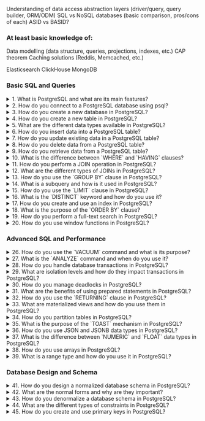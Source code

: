 Understanding of data access abstraction layers (driver/query, query builder, ORM/ODM)
SQL vs NoSQL databases (basic comparison, pros/cons of each)
ASID vs BASID?

### At least basic knowledge of:
Data modelling (data structure, queries, projections, indexes, etc.)
CAP theorem
Caching solutions (Reddis, Memcached, etc.)

Elasticsearch
ClickHouse
MongoDB

### Basic SQL and Queries

<details>
<summary>1. What is PostgreSQL and what are its main features?</summary>
PostgreSQL is an advanced, open-source relational database management system (RDBMS) known for its reliability, feature robustness, and performance. It supports both SQL (relational) and JSON (non-relational) querying. Main features of PostgreSQL include:

- **ACID Compliance**: Ensures transactions are processed reliably.
- **Support for Advanced Data Types**: Includes JSON, arrays, hstore (key-value pairs), and more.
- **Extensibility**: Supports custom functions, data types, operators, and more.
- **MVCC (Multi-Version Concurrency Control)**: Handles concurrent transactions without locking.
- **Advanced Indexing Techniques**: Such as B-tree, GIN, GiST, and full-text search.
- **Replication and Clustering**: Supports streaming replication and other high-availability configurations.
- **Foreign Data Wrappers**: Allows querying other databases and data sources from within PostgreSQL.
- **Robust Security Features**: Includes authentication, SSL, and advanced user management.
</details>

<details>
<summary>2. How do you connect to a PostgreSQL database using psql?</summary>
To connect to a PostgreSQL database using psql, you use the `psql` command followed by connection options. The basic syntax is:

```bash
psql -h hostname -p port -U username -d dbname
```

For example:

```bash
psql -h localhost -p 5432 -U postgres -d mydatabase
```

- **-h**: Specifies the host (server) of the database.
- **-p**: Specifies the port number.
- **-U**: Specifies the username.
- **-d**: Specifies the database name.

After running this command, you will be prompted to enter the password for the specified user.
</details>

<details>
<summary>3. How do you create a new database in PostgreSQL?</summary>
To create a new database in PostgreSQL, you can use the SQL command `CREATE DATABASE` followed by the desired database name. This command is typically run in psql or another PostgreSQL client:

```sql
CREATE DATABASE mynewdatabase;
```

Alternatively, you can create a new database from the command line using createdb:

```bash
createdb mynewdatabase
```
</details>

<details>
<summary>4. How do you create a new table in PostgreSQL?</summary>
To create a new table in PostgreSQL, use the `CREATE TABLE` statement followed by the table definition. For example:

```sql
CREATE TABLE users (
  id SERIAL PRIMARY KEY,
  username VARCHAR(50) NOT NULL,
  email VARCHAR(100) NOT NULL UNIQUE,
  created_at TIMESTAMP DEFAULT CURRENT_TIMESTAMP
);
```

This command creates a table named `users` with columns for `id`, `username`, `email`, and `created_at`, where:
- `id` is a serial column and the primary key.
- `username` and `email` are required fields (not null).
- `email` must be unique.
- `created_at` defaults to the current timestamp.
</details>

<details>
<summary>5. What are the different data types available in PostgreSQL?</summary>
PostgreSQL supports a wide range of data types, including:

- **Numeric Types**: `SMALLINT`, `INTEGER`, `BIGINT`, `DECIMAL`, `NUMERIC`, `REAL`, `DOUBLE PRECISION`, `SERIAL`, `BIGSERIAL`.
- **Monetary Types**: `MONEY`.
- **Character Types**: `CHARACTER` (or `CHAR`), `CHARACTER VARYING` (or `VARCHAR`), `TEXT`.
- **Binary Data Types**: `BYTEA`.
- **Date/Time Types**: `DATE`, `TIME`, `TIMESTAMP`, `TIMESTAMPTZ` (timestamp with time zone), `INTERVAL`.
- **Boolean Type**: `BOOLEAN`.
- **Enumerated Types**: `ENUM`.
- **Geometric Types**: `POINT`, `LINE`, `LSEG`, `BOX`, `PATH`, `POLYGON`, `CIRCLE`.
- **Network Address Types**: `CIDR`, `INET`, `MACADDR`.
- **Bit String Types**: `BIT`, `BIT VARYING`.
- **Text Search Types**: `TSVECTOR`, `TSQUERY`.
- **UUID Type**: `UUID`.
- **JSON Types**: `JSON`, `JSONB`.
- **Array Types**: Allows storage of multiple values of the same data type in a single field.
- **Composite Types**: User-defined types.
- **Range Types**: `INT4RANGE`, `INT8RANGE`, `NUMRANGE`, `TSRANGE`, `TSTZRANGE`, `DATERANGE`.

These data types enable PostgreSQL to handle a variety of data structures and complex queries.
</details>

<details>
<summary>6. How do you insert data into a PostgreSQL table?</summary>
To insert data into a PostgreSQL table, you use the `INSERT INTO` statement followed by the table name, column names, and the values you want to insert. For example:

```sql
INSERT INTO users (username, email, created_at)
VALUES ('john_doe', 'john@example.com', '2024-06-18 10:00:00');
```

You can also insert multiple rows at once:

```sql
INSERT INTO users (username, email, created_at)
VALUES
('john_doe', 'john@example.com', '2024-06-18 10:00:00'),
('jane_doe', 'jane@example.com', '2024-06-18 11:00:00');
```

If you want to insert data into all columns, you can omit the column names:

```sql
INSERT INTO users
VALUES (1, 'john_doe', 'john@example.com', '2024-06-18 10:00:00');
```
</details>

<details>
<summary>7. How do you update existing data in a PostgreSQL table?</summary>
To update existing data in a PostgreSQL table, you use the `UPDATE` statement followed by the table name, the `SET` clause to specify the columns to be updated and their new values, and the `WHERE` clause to specify which rows to update. For example:

```sql
UPDATE users
SET email = 'new_email@example.com', username = 'new_username'
WHERE id = 1;
```

This command updates the `email` and `username` of the row with `id` equal to 1.
</details>

<details>
<summary>8. How do you delete data from a PostgreSQL table?</summary>
To delete data from a PostgreSQL table, you use the `DELETE FROM` statement followed by the table name and the `WHERE` clause to specify which rows to delete. For example:

```sql
DELETE FROM users
WHERE id = 1;
```

This command deletes the row from the `users` table where `id` is equal to 1.

To delete all rows from a table without removing the table itself, you can use:

```sql
DELETE FROM users;
```

Or alternatively, to delete all rows more efficiently, you can use the `TRUNCATE` statement:

```sql
TRUNCATE TABLE users;
```
</details>

<details>
<summary>9. How do you retrieve data from a PostgreSQL table?</summary>
To retrieve data from a PostgreSQL table, you use the `SELECT` statement followed by the column names you want to retrieve and the `FROM` clause to specify the table name. For example:

```sql
SELECT username, email
FROM users;
```

To retrieve all columns, use the asterisk (`*`):

```sql
SELECT *
FROM users;
```

You can filter the results using the `WHERE` clause:

```sql
SELECT *
FROM users
WHERE id = 1;
```

You can sort the results using the `ORDER BY` clause:

```sql
SELECT *
FROM users
ORDER BY created_at DESC;
```

You can limit the number of results using the `LIMIT` clause:

```sql
SELECT *
FROM users
ORDER BY created_at DESC
LIMIT 10;
```
</details>

<details>
<summary>10. What is the difference between `WHERE` and `HAVING` clauses?</summary>
The `WHERE` and `HAVING` clauses are used to filter records in SQL, but they are used in different contexts:

- **`WHERE` Clause**:
  - Used to filter rows before any groupings are made.
  - Can be used with `SELECT`, `UPDATE`, and `DELETE` statements.
  - Cannot be used with aggregate functions (like `COUNT`, `SUM`, `AVG`, etc.).

  ```sql
  SELECT *
  FROM users
  WHERE id = 1;
  ```

- **`HAVING` Clause**:
  - Used to filter groups of rows after the `GROUP BY` clause.
  - Can only be used with `SELECT` statements.
  - Can be used with aggregate functions.

  ```sql
  SELECT COUNT(*), country
  FROM users
  GROUP BY country
  HAVING COUNT(*) > 10;
  ```

In summary, use `WHERE` to filter rows before grouping and use `HAVING` to filter groups after grouping.
</details>

<details>
<summary>11. How do you perform a JOIN operation in PostgreSQL?</summary>
To perform a JOIN operation in PostgreSQL, you use the `JOIN` clause in the `SELECT` statement. The `JOIN` clause combines rows from two or more tables based on a related column between them. Here is an example of an `INNER JOIN`:

```sql
SELECT users.id, users.username, orders.order_date
FROM users
INNER JOIN orders ON users.id = orders.user_id;
```

In this example, the `INNER JOIN` combines rows from the `users` and `orders` tables where the `id` from the `users` table matches the `user_id` from the `orders` table.
</details>

<details>
<summary>12. What are the different types of JOINs in PostgreSQL?</summary>
PostgreSQL supports several types of JOINs:

- **INNER JOIN**: Returns only the rows that have matching values in both tables.

  ```sql
  SELECT *
  FROM table1
  INNER JOIN table2 ON table1.id = table2.id;
  ```

- **LEFT JOIN (or LEFT OUTER JOIN)**: Returns all rows from the left table and the matched rows from the right table. If no match is found, NULL values are returned for columns from the right table.

  ```sql
  SELECT *
  FROM table1
  LEFT JOIN table2 ON table1.id = table2.id;
  ```

- **RIGHT JOIN (or RIGHT OUTER JOIN)**: Returns all rows from the right table and the matched rows from the left table. If no match is found, NULL values are returned for columns from the left table.

  ```sql
  SELECT *
  FROM table1
  RIGHT JOIN table2 ON table1.id = table2.id;
  ```

- **FULL JOIN (or FULL OUTER JOIN)**: Returns all rows when there is a match in either table. Rows without a match in one of the tables will have NULL values for columns from that table.

  ```sql
  SELECT *
  FROM table1
  FULL JOIN table2 ON table1.id = table2.id;
  ```

- **CROSS JOIN**: Returns the Cartesian product of the two tables, i.e., all possible combinations of rows from the tables.

  ```sql
  SELECT *
  FROM table1
  CROSS JOIN table2;
  ```

- **SELF JOIN**: A regular join but the table is joined with itself.

  ```sql
  SELECT a.column1, b.column2
  FROM table a, table b
  WHERE a.common_field = b.common_field;
  ```
</details>

<details>
<summary>13. How do you use the `GROUP BY` clause in PostgreSQL?</summary>
The `GROUP BY` clause in PostgreSQL is used to group rows that have the same values in specified columns into summary rows, like "find the number of customers in each country". It is often used with aggregate functions (e.g., `COUNT`, `MAX`, `MIN`, `SUM`, `AVG`). Here is an example:

```sql
SELECT country, COUNT(*)
FROM users
GROUP BY country;
```

In this example, the query groups the rows in the `users` table by the `country` column and counts the number of users in each country.
</details>

<details>
<summary>14. What is a subquery and how is it used in PostgreSQL?</summary>
A subquery, also known as an inner query or nested query, is a query within another query. It is used to return data that will be used in the main query as a condition to further restrict the data retrieved. Subqueries can be used in various places like the `SELECT`, `FROM`, `WHERE`, and `HAVING` clauses. Here is an example:

```sql
SELECT username
FROM users
WHERE id IN (SELECT user_id FROM orders WHERE amount > 100);
```

In this example, the subquery `(SELECT user_id FROM orders WHERE amount > 100)` retrieves the `user_id`s from the `orders` table where the `amount` is greater than 100. The main query then selects the `username`s from the `users` table where the `id` is in the list of `user_id`s returned by the subquery.
</details>

<details>
<summary>15. How do you use the `LIMIT` clause in PostgreSQL?</summary>
The `LIMIT` clause in PostgreSQL is used to specify the maximum number of rows to return. It is often used with `ORDER BY` to fetch a subset of the query result. Here is an example:

```sql
SELECT *
FROM users
ORDER BY created_at DESC
LIMIT 10;
```

In this example, the query retrieves the latest 10 rows from the `users` table based on the `created_at` timestamp in descending order.

To skip a specific number of rows before returning the result, you can use the `OFFSET` clause in conjunction with `LIMIT`:

```sql
SELECT *
FROM users
ORDER BY created_at DESC
LIMIT 10 OFFSET 5;
```

In this example, the query skips the first 5 rows and then returns the next 10 rows.
</details>

<details>
<summary>16. What is the `DISTINCT` keyword and how do you use it?</summary>
The `DISTINCT` keyword is used to remove duplicate rows from the result set of a `SELECT` query. It ensures that the returned results contain unique values only. Here is an example:

```sql
SELECT DISTINCT country
FROM users;
```

In this example, the query retrieves unique country names from the `users` table, eliminating any duplicates.
</details>

<details>
<summary>17. How do you create and use an index in PostgreSQL?</summary>
An index in PostgreSQL is a database object that improves the speed of data retrieval operations on a table at the cost of additional storage and maintenance overhead. You create an index using the `CREATE INDEX` statement. Here is an example:

```sql
CREATE INDEX idx_users_email
ON users (email);
```

In this example, an index named `idx_users_email` is created on the `email` column of the `users` table.

To use an index, PostgreSQL automatically uses it in queries where the indexed column(s) are involved, such as:

```sql
SELECT *
FROM users
WHERE email = 'john@example.com';
```

You can also create unique indexes to enforce uniqueness:

```sql
CREATE UNIQUE INDEX unique_users_email
ON users (email);
```
</details>

<details>
<summary>18. What is the purpose of the `ORDER BY` clause?</summary>
The `ORDER BY` clause in PostgreSQL is used to sort the result set of a query by one or more columns. By default, it sorts the results in ascending order, but you can specify `DESC` for descending order. Here is an example:

```sql
SELECT *
FROM users
ORDER BY created_at DESC;
```

In this example, the query retrieves all rows from the `users` table and sorts them by the `created_at` column in descending order. You can also sort by multiple columns:

```sql
SELECT *
FROM users
ORDER BY country, username;
```

This sorts the results first by `country` in ascending order and then by `username` within each country.
</details>

<details>
<summary>19. How do you perform a full-text search in PostgreSQL?</summary>
PostgreSQL provides robust full-text search capabilities using special data types and functions. To perform a full-text search, you typically use the `tsvector` and `tsquery` types along with the `@@` operator. Here is an example:

1. First, create a table with a `tsvector` column:

   ```sql
   CREATE TABLE documents (
     id SERIAL PRIMARY KEY,
     title VARCHAR(100),
     content TEXT,
     tsv_content TSVECTOR
   );
   ```

2. Populate the `tsvector` column with searchable content:

   ```sql
   UPDATE documents
   SET tsv_content = to_tsvector(title || ' ' || content);
   ```

3. Perform a full-text search using the `@@` operator:

   ```sql
   SELECT *
   FROM documents
   WHERE tsv_content @@ to_tsquery('search_query');
   ```

In this example, `to_tsvector` converts the `title` and `content` columns into a `tsvector` format, and `to_tsquery` converts the search string into a `tsquery` format. The `@@` operator checks for a match between the `tsvector` and `tsquery`.
</details>

<details>
<summary>20. How do you use window functions in PostgreSQL?</summary>
Window functions in PostgreSQL perform calculations across a set of table rows related to the current row, but without collapsing the result set like aggregate functions. They are often used with the `OVER` clause. Here is an example of using the `ROW_NUMBER` window function:

```sql
SELECT
  id,
  username,
  created_at,
  ROW_NUMBER() OVER (PARTITION BY country ORDER BY created_at) AS row_num
FROM users;
```

In this example:

- `ROW_NUMBER()` assigns a unique sequential integer to rows within the same partition of the `users` table.
- `OVER (PARTITION BY country ORDER BY created_at)` specifies the partitioning and ordering criteria for the window function. The rows are partitioned by `country` and ordered by `created_at` within each partition.

Other common window functions include `RANK()`, `DENSE_RANK()`, `LAG()`, `LEAD()`, `SUM()`, `AVG()`, etc. Here’s an example using `SUM()` as a window function:

```sql
SELECT
  id,
  username,
  created_at,
  SUM(amount) OVER (PARTITION BY country ORDER BY created_at) AS running_total
FROM transactions;
```

This example calculates a running total of the `amount` column for each `country` ordered by `created_at`.
</details>

### Advanced SQL and Performance

<details>
<summary>26. How do you use the `VACUUM` command and what is its purpose?</summary>
The `VACUUM` command in PostgreSQL is used to clean up the database by reclaiming storage occupied by dead tuples (i.e., rows that have been updated or deleted). It helps to maintain database performance and prevents table bloat. There are two types of `VACUUM`: standard `VACUUM` and `VACUUM FULL`.

- **Standard VACUUM**: Reclaims storage occupied by dead tuples without locking the table. It is typically run regularly.

  ```sql
  VACUUM table_name;
  ```

- **VACUUM FULL**: Reclaims storage more aggressively by locking the table and rewriting it, reducing its size. It is more time-consuming and locks the table during the process.

  ```sql
  VACUUM FULL table_name;
  ```

You can also use `VACUUM` in conjunction with `ANALYZE` to update the statistics used by the query planner:

```sql
VACUUM ANALYZE table_name;
```

This command both reclaims storage and updates statistics.
</details>

<details>
<summary>27. What is the `ANALYZE` command and when do you use it?</summary>
The `ANALYZE` command in PostgreSQL collects statistics about the contents of tables in the database. These statistics are used by the query planner to generate efficient execution plans. Regularly running `ANALYZE` ensures the query planner has up-to-date information, which helps in optimizing queries.

To analyze a specific table:

```sql
ANALYZE table_name;
```

To analyze all tables in the current database:

```sql
ANALYZE;
```

You can also use `ANALYZE` in combination with `VACUUM`:

```sql
VACUUM ANALYZE table_name;
```

This command reclaims storage and updates statistics in one operation.
</details>

<details>
<summary>28. How do you handle database transactions in PostgreSQL?</summary>
In PostgreSQL, transactions are used to execute a series of operations as a single unit of work, ensuring data integrity and consistency. Transactions are managed using the `BEGIN`, `COMMIT`, and `ROLLBACK` commands.

- **BEGIN**: Starts a new transaction.

  ```sql
  BEGIN;
  ```

- **COMMIT**: Ends the current transaction and makes all changes permanent.

  ```sql
  COMMIT;
  ```

- **ROLLBACK**: Aborts the current transaction and undoes all changes made during the transaction.

  ```sql
  ROLLBACK;
  ```

Here is an example of a transaction:

```sql
BEGIN;
UPDATE accounts SET balance = balance - 100 WHERE account_id = 1;
UPDATE accounts SET balance = balance + 100 WHERE account_id = 2;
COMMIT;
```

If an error occurs during the transaction, you can use `ROLLBACK` to undo all changes:

```sql
BEGIN;
UPDATE accounts SET balance = balance - 100 WHERE account_id = 1;
-- Assume an error occurs here
ROLLBACK;
```

You can also use `SAVEPOINT` to set a point within a transaction to which you can roll back:

```sql
BEGIN;
UPDATE accounts SET balance = balance - 100 WHERE account_id = 1;
SAVEPOINT savepoint1;
UPDATE accounts SET balance = balance + 100 WHERE account_id = 2;
-- Roll back to savepoint if needed
ROLLBACK TO savepoint1;
COMMIT;
```
</details>

<details>
<summary>29. What are isolation levels and how do they impact transactions in PostgreSQL?</summary>
Isolation levels in PostgreSQL define the degree to which transactions are isolated from each other, affecting how visible changes made by one transaction are to others. PostgreSQL supports four isolation levels:

1. **Read Uncommitted**: Allows transactions to see uncommitted changes from other transactions (dirty reads). PostgreSQL implements this as `Read Committed` because it does not support true `Read Uncommitted`.

2. **Read Committed**: The default isolation level. A transaction sees only changes that were committed before it began. It does not see uncommitted changes from other transactions.

  ```sql
  SET TRANSACTION ISOLATION LEVEL READ COMMITTED;
  ```

3. **Repeatable Read**: A transaction sees a consistent snapshot of the database as it was at the start of the transaction. It can read the same data multiple times and get the same result, but it cannot see changes made by other transactions after it started.

  ```sql
  SET TRANSACTION ISOLATION LEVEL REPEATABLE READ;
  ```

4. **Serializable**: The highest isolation level. Transactions are executed in a way that it seems as if they are executed one after another, serially. This level prevents phenomena such as dirty reads, non-repeatable reads, and phantom reads.

  ```sql
  SET TRANSACTION ISOLATION LEVEL SERIALIZABLE;
  ```

Higher isolation levels provide greater consistency but can lead to increased locking and reduced concurrency, potentially impacting performance.
</details>

<details>
<summary>30. How do you manage deadlocks in PostgreSQL?</summary>
Deadlocks occur when two or more transactions hold locks on resources and each is waiting for the other to release its lock, creating a cycle of dependencies that prevents all transactions from proceeding. PostgreSQL detects deadlocks automatically and resolves them by aborting one of the transactions.

To manage and minimize deadlocks:

1. **Proper Locking Order**: Ensure transactions acquire locks in a consistent order to avoid circular dependencies.

2. **Short Transactions**: Keep transactions short to reduce the chance of deadlocks.

3. **Use Lower Isolation Levels**: Use `Read Committed` instead of `Serializable` when higher isolation is not necessary.

4. **Deadlock Detection**: PostgreSQL automatically detects and resolves deadlocks by aborting one of the transactions. Monitor logs for deadlock errors (typically `ERROR: deadlock detected`) and adjust queries or transaction logic accordingly.

5. **Indexing**: Proper indexing can reduce the need for table-level locks, thereby minimizing the risk of deadlocks.

6. **Avoid Long-Lived Locks**: Avoid holding locks for long periods. Break up long transactions into smaller ones if possible.

If a deadlock occurs, PostgreSQL will terminate one of the transactions and return an error to the client, which can then retry the transaction:

```plaintext
ERROR: deadlock detected
DETAIL: Process 12345 waits for ShareLock on transaction 67890; blocked by process 67891.
Process 67891 waits for ExclusiveLock on transaction 12345; blocked by process 12345.
HINT: See server log for query details.
CONTEXT: SQL statement "..."
```

By carefully designing transactions and monitoring for deadlocks, you can effectively manage and reduce their occurrence in PostgreSQL.
</details>
<details>
<summary>31. What are the benefits of using prepared statements in PostgreSQL?</summary>
Prepared statements in PostgreSQL provide several benefits:

1. **Performance**: Prepared statements are parsed, planned, and optimized once, and then executed multiple times. This reduces the overhead of repeated parsing and planning for similar queries.

2. **Security**: Prepared statements help prevent SQL injection attacks by separating query logic from data. Parameters are bound separately, which means user inputs are not directly interpolated into SQL statements.

3. **Efficiency**: They can reduce network traffic between the application and the database because the statement is prepared once and then executed multiple times with different parameters.

To use prepared statements:

- **Prepare a statement**:

  ```sql
  PREPARE getUserById (int) AS
  SELECT * FROM users WHERE id = $1;
  ```

- **Execute the prepared statement**:

  ```sql
  EXECUTE getUserById(1);
  ```

- **Deallocate the prepared statement**:

  ```sql
  DEALLOCATE getUserById;
  ```

In application code (e.g., using `pg` library in Node.js), you can prepare and execute statements similarly.
</details>

<details>
<summary>32. How do you use the `RETURNING` clause in PostgreSQL?</summary>
The `RETURNING` clause in PostgreSQL allows you to return values from rows that are affected by `INSERT`, `UPDATE`, or `DELETE` operations. This can be useful for retrieving generated values (like serial IDs) or modified columns without having to run a separate `SELECT` query.

- **INSERT with RETURNING**:

  ```sql
  INSERT INTO users (username, email) 
  VALUES ('john_doe', 'john@example.com') 
  RETURNING id, created_at;
  ```

- **UPDATE with RETURNING**:

  ```sql
  UPDATE users 
  SET email = 'john_new@example.com' 
  WHERE id = 1 
  RETURNING id, email, updated_at;
  ```

- **DELETE with RETURNING**:

  ```sql
  DELETE FROM users 
  WHERE id = 1 
  RETURNING id, username;
  ```

The `RETURNING` clause can return any column or expression, making it very versatile for various use cases.
</details>

<details>
<summary>33. What are materialized views and how do you use them in PostgreSQL?</summary>
Materialized views in PostgreSQL store the result of a query physically, providing a way to cache complex query results for faster access. Unlike regular views, materialized views do not automatically reflect changes in the underlying tables; they must be manually refreshed.

- **Create a materialized view**:

  ```sql
  CREATE MATERIALIZED VIEW sales_summary AS
  SELECT product_id, SUM(sales) AS total_sales, COUNT(*) AS total_orders
  FROM orders
  GROUP BY product_id;
  ```

- **Refresh a materialized view**:

  ```sql
  REFRESH MATERIALIZED VIEW sales_summary;
  ```

- **Query a materialized view**:

  ```sql
  SELECT * FROM sales_summary WHERE total_sales > 10000;
  ```

Materialized views are useful for performance optimization, especially when dealing with expensive queries that do not need to be run frequently.
</details>

<details>
<summary>34. How do you partition tables in PostgreSQL?</summary>
Partitioning in PostgreSQL involves splitting a large table into smaller, more manageable pieces called partitions. This can improve performance and manageability, especially for large datasets.

1. **Create a partitioned table**:

  ```sql
  CREATE TABLE sales (
    id SERIAL,
    sale_date DATE,
    amount NUMERIC
  ) PARTITION BY RANGE (sale_date);
  ```

2. **Create partitions**:

  ```sql
  CREATE TABLE sales_2021 PARTITION OF sales
  FOR VALUES FROM ('2021-01-01') TO ('2022-01-01');

  CREATE TABLE sales_2022 PARTITION OF sales
  FOR VALUES FROM ('2022-01-01') TO ('2023-01-01');
  ```

3. **Insert data into the partitioned table**:

  ```sql
  INSERT INTO sales (sale_date, amount) VALUES ('2021-06-15', 100.00);
  ```

PostgreSQL will automatically route the data to the appropriate partition based on the partition key (`sale_date` in this example).

You can also use other partitioning strategies such as `LIST` and `HASH`.
</details>

<details>
<summary>35. What is the purpose of the `TOAST` mechanism in PostgreSQL?</summary>
The `TOAST` (The Oversized-Attribute Storage Technique) mechanism in PostgreSQL is used to handle large data values that exceed the standard page size (typically 8 KB). When a row's data exceeds this size, PostgreSQL uses TOAST to compress and/or store the data out-of-line in a separate TOAST table.

Key purposes and benefits of TOAST:

- **Storage Efficiency**: Compresses large data values to save storage space.
- **Performance**: Keeps main table rows small, improving performance for operations that do not need to access the large values.
- **Automatic Handling**: Automatically manages storage and retrieval of large values, requiring no special action from users.

TOAST is particularly useful for large text or binary data, such as `TEXT`, `BYTEA`, and large array types. The mechanism ensures efficient handling of large data while maintaining the benefits of PostgreSQL's storage and performance characteristics.
</details>

<details>
<summary>36. How do you use JSON and JSONB data types in PostgreSQL?</summary>
PostgreSQL provides two data types for storing JSON data: `JSON` and `JSONB`. The `JSON` type stores the data as text, preserving white space and order of keys, while `JSONB` stores it in a binary format that is faster to process and allows indexing.

- **Creating a table with JSON/JSONB columns**:

  ```sql
  CREATE TABLE products (
    id SERIAL PRIMARY KEY,
    details JSON,
    specs JSONB
  );
  ```

- **Inserting data into JSON/JSONB columns**:

  ```sql
  INSERT INTO products (details, specs) 
  VALUES (
    '{"name": "Widget", "price": 25.00}', 
    '{"color": "blue", "weight": 1.5}'
  );
  ```

- **Querying JSON/JSONB data**:

  ```sql
  SELECT details->>'name' AS name, specs->>'color' AS color
  FROM products
  WHERE specs->>'color' = 'blue';
  ```

- **Updating JSON/JSONB data**:

  ```sql
  UPDATE products
  SET specs = jsonb_set(specs, '{weight}', '1.6')
  WHERE id = 1;
  ```

- **Indexing JSONB data**:

  ```sql
  CREATE INDEX idx_specs_color ON products USING GIN (specs jsonb_path_ops);
  ```

`JSONB` is generally preferred for performance reasons, especially when you need to perform frequent queries and updates on the JSON data.
</details>

<details>
<summary>37. What is the difference between `NUMERIC` and `FLOAT` data types in PostgreSQL?</summary>
The `NUMERIC` and `FLOAT` data types in PostgreSQL are both used to store numeric values, but they differ in precision and how they handle values:

- **NUMERIC** (or `DECIMAL`):
  - **Exact precision**: `NUMERIC` stores numbers with exact precision. It is used for values where precision is crucial, such as monetary amounts.
  - **Storage**: The storage requirement depends on the precision and scale.
  - **Usage**: Suitable for applications requiring high precision, such as financial calculations.

  ```sql
  CREATE TABLE financial_data (
    amount NUMERIC(10, 2)
  );
  ```

- **FLOAT** (or `REAL` / `DOUBLE PRECISION`):
  - **Approximate precision**: `FLOAT` stores numbers with approximate precision. It uses binary floating-point representation, which can lead to rounding errors.
  - **Storage**: Uses a fixed amount of storage, regardless of the precision.
  - **Usage**: Suitable for scientific calculations and applications where some level of approximation is acceptable.

  ```sql
  CREATE TABLE scientific_data (
    measurement FLOAT
  );
  ```

In summary, use `NUMERIC` for exact precision and `FLOAT` for approximate precision and better performance with large datasets.
</details>

<details>
<summary>38. How do you use arrays in PostgreSQL?</summary>
PostgreSQL supports array data types, allowing you to store multiple values in a single column.

- **Creating a table with an array column**:

  ```sql
  CREATE TABLE users (
    id SERIAL PRIMARY KEY,
    emails TEXT[]
  );
  ```

- **Inserting data into an array column**:

  ```sql
  INSERT INTO users (emails) 
  VALUES ('{"user1@example.com", "user2@example.com"}');
  ```

- **Querying array elements**:

  ```sql
  SELECT id, emails[1] AS primary_email 
  FROM users;
  ```

- **Updating array elements**:

  ```sql
  UPDATE users 
  SET emails[2] = 'new_email@example.com' 
  WHERE id = 1;
  ```

- **Using array functions**:

  ```sql
  SELECT id 
  FROM users 
  WHERE 'user1@example.com' = ANY(emails);
  ```

PostgreSQL provides a variety of array functions and operators, such as `array_length()`, `array_append()`, and `array_remove()`, for manipulating arrays.
</details>

<details>
<summary>39. What is a range type and how do you use it in PostgreSQL?</summary>
Range types in PostgreSQL represent a range of values of a specific data type. They are useful for storing and querying intervals, such as dates or numbers.

- **Creating a table with a range column**:

  ```sql
  CREATE TABLE events (
    id SERIAL PRIMARY KEY,
    period DATERANGE
  );
  ```

- **Inserting data into a range column**:

  ```sql
  INSERT INTO events (period) 
  VALUES ('[2024-01-01, 2024-12-31]');
  ```

- **Querying range data**:

  ```sql
  SELECT * 
  FROM events 
  WHERE period @> '2024-06-18'::DATE;
  ```

- **Range operators**:
  - **Contains**: `@>`
  - **Contained by**: `<@`
  - **Overlaps**: `&&`
  - **Adjacent**: `-|-`

- **Using functions with ranges**:

  ```sql
  SELECT * 
  FROM events 
  WHERE upper(period) > '2024-06-18'::DATE;
  ```

Range types provide a concise way to work with intervals and offer various operators for efficient querying.
</details>



### Database Design and Schema

<details>
<summary>41. How do you design a normalized database schema in PostgreSQL?</summary>
Designing a normalized database schema involves organizing data to reduce redundancy and improve data integrity. The process typically includes:

1. **Identifying Entities**: Determine the main entities (tables) needed, such as `users`, `orders`, `products`, etc.

2. **Defining Attributes**: Identify the attributes (columns) for each entity, ensuring each attribute belongs to the correct entity.

3. **Establishing Relationships**: Define relationships between entities using foreign keys.

4. **Applying Normalization Rules**:
   - **First Normal Form (1NF)**: Ensure each column contains atomic values and each row has a unique identifier.
   - **Second Normal Form (2NF)**: Ensure that all non-key attributes are fully functional dependent on the primary key.
   - **Third Normal Form (3NF)**: Ensure that no transitive dependencies exist (non-key attributes should not depend on other non-key attributes).

**Example**:

```sql
-- 1NF: Separate tables for users and orders
CREATE TABLE users (
    id SERIAL PRIMARY KEY,
    name VARCHAR(100),
    email VARCHAR(100)
);

CREATE TABLE orders (
    id SERIAL PRIMARY KEY,
    user_id INT REFERENCES users(id),
    order_date DATE,
    total NUMERIC
);

-- 2NF: Ensuring all non-key attributes are fully dependent on the primary key
-- (No partial dependencies as primary keys are already atomic)

-- 3NF: Ensuring no transitive dependencies
-- (No changes needed as email and name are directly dependent on the user ID)
```
</details>

<details>
<summary>42. What are the normal forms and why are they important?</summary>
Normal forms are a series of guidelines to design relational database schemas to reduce redundancy and dependency. The main normal forms are:

1. **First Normal Form (1NF)**: Ensures that each column contains only atomic (indivisible) values, and each column has unique values.
   - **Importance**: Eliminates repeating groups and ensures data is stored in a tabular format.

2. **Second Normal Form (2NF)**: Builds on 1NF by ensuring that all non-key attributes are fully functionally dependent on the primary key.
   - **Importance**: Eliminates partial dependencies, ensuring that each piece of data is stored in only one place.

3. **Third Normal Form (3NF)**: Builds on 2NF by ensuring that no transitive dependencies exist between non-key attributes.
   - **Importance**: Eliminates transitive dependencies, ensuring that non-key attributes are dependent only on the primary key.

4. **Boyce-Codd Normal Form (BCNF)**: A stricter version of 3NF, ensuring that every determinant is a candidate key.
   - **Importance**: Handles certain types of anomalies not covered by 3NF.

5. **Fourth Normal Form (4NF)**: Ensures that multi-valued dependencies are eliminated.
   - **Importance**: Addresses issues with multi-valued dependencies.

6. **Fifth Normal Form (5NF)**: Ensures that join dependencies are addressed.
   - **Importance**: Handles cases where information can be reconstructed from smaller pieces of data.

**Importance**: Normal forms are crucial for ensuring data integrity, reducing redundancy, and improving database performance by organizing data efficiently and consistently.
</details>

<details>
<summary>43. How do you denormalize a database schema in PostgreSQL?</summary>
Denormalization is the process of intentionally introducing redundancy into a database schema for performance optimization. This involves merging tables, adding redundant columns, or storing computed values to reduce the need for complex joins and improve query performance.

**Steps for Denormalization**:

1. **Identify Performance Bottlenecks**: Determine the queries that are slow due to complex joins or calculations.

2. **Merge Tables**: Combine tables that are frequently joined together.

   ```sql
   -- Before denormalization
   SELECT users.name, orders.total
   FROM users
   JOIN orders ON users.id = orders.user_id;

   -- After denormalization
   CREATE TABLE users_orders (
       user_id INT,
       name VARCHAR(100),
       order_id INT,
       total NUMERIC
   );
   ```

3. **Add Redundant Columns**: Add columns that store precomputed values.

   ```sql
   -- Adding a redundant column for total orders
   ALTER TABLE users
   ADD COLUMN total_orders INT;

   UPDATE users
   SET total_orders = (
       SELECT COUNT(*)
       FROM orders
       WHERE orders.user_id = users.id
   );
   ```

4. **Use Triggers to Maintain Consistency**: Ensure data consistency by using triggers to update redundant data.

   ```sql
   CREATE TRIGGER update_total_orders
   AFTER INSERT OR DELETE ON orders
   FOR EACH ROW
   EXECUTE FUNCTION update_total_orders();

   CREATE FUNCTION update_total_orders() RETURNS TRIGGER AS $$
   BEGIN
       IF TG_OP = 'INSERT' THEN
           UPDATE users SET total_orders = total_orders + 1 WHERE id = NEW.user_id;
       ELSIF TG_OP = 'DELETE' THEN
           UPDATE users SET total_orders = total_orders - 1 WHERE id = OLD.user_id;
       END IF;
       RETURN NULL;
   END;
   $$ LANGUAGE plpgsql;
   ```

Denormalization can improve performance but comes at the cost of increased complexity in maintaining data consistency.
</details>

<details>
<summary>44. What are the different types of constraints in PostgreSQL?</summary>
Constraints in PostgreSQL are rules enforced on data columns to ensure the integrity and validity of the data. The main types of constraints are:

1. **PRIMARY KEY**: Ensures that each value in a column or a combination of columns is unique and not null.

   ```sql
   CREATE TABLE users (
       id SERIAL PRIMARY KEY,
       name VARCHAR(100)
   );
   ```

2. **FOREIGN KEY**: Ensures that the value in a column or a combination of columns matches the values in another table's primary key or unique column.

   ```sql
   CREATE TABLE orders (
       id SERIAL PRIMARY KEY,
       user_id INT REFERENCES users(id)
   );
   ```

3. **UNIQUE**: Ensures that all values in a column or a combination of columns are unique.

   ```sql
   CREATE TABLE employees (
       id SERIAL PRIMARY KEY,
       email VARCHAR(100) UNIQUE
   );
   ```

4. **NOT NULL**: Ensures that a column cannot have a null value.

   ```sql
   CREATE TABLE products (
       id SERIAL PRIMARY KEY,
       name VARCHAR(100) NOT NULL
   );
   ```

5. **CHECK**: Ensures that the values in a column meet a specific condition.

   ```sql
   CREATE TABLE accounts (
       id SERIAL PRIMARY KEY,
       balance NUMERIC CHECK (balance >= 0)
   );
   ```

6. **EXCLUSION**: Ensures that if any two rows are compared on the specified columns or expressions using the specified operators, at least one of these comparisons will return false.

   ```sql
   CREATE TABLE room_bookings (
       room INT,
       during TSRANGE,
       EXCLUDE USING gist (room WITH =, during WITH &&)
   );
   ```

Constraints help maintain data accuracy and integrity by enforcing specific rules at the database level.
</details>

<details>
<summary>45. How do you create and use primary keys in PostgreSQL?</summary>
A primary key in PostgreSQL uniquely identifies each row in a table and ensures that no duplicate or null values are present in the specified column(s).

- **Creating a table with a primary key**:

  ```sql
  CREATE TABLE users (
      id SERIAL PRIMARY KEY,
      name VARCHAR(100) NOT NULL
  );
  ```

- **Adding a primary key to an existing table**:

  ```sql
  ALTER TABLE users
  ADD CONSTRAINT users_pkey PRIMARY KEY (id);
  ```

- **Using composite primary keys**:

  ```sql
  CREATE TABLE order_items (
      order_id INT,
      product_id INT,
      quantity INT,
      PRIMARY KEY (order_id, product_id)
  );
  ```

- **Referencing a primary key with a foreign key**:

  ```sql
  CREATE TABLE orders (
      id SERIAL PRIMARY KEY,
      user_id INT REFERENCES users(id),
      order_date DATE NOT NULL
  );
  ```

Primary keys ensure the uniqueness and integrity of each row, serving as a reliable way to reference records within and across tables.
</details>
